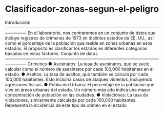 # Clasificador-zonas-segun-el-peligro

Introducción
—————————————————————————————————————————
En el laboratorio, nos centraremos en un conjunto de datos que incluye registros de
crímenes de 1973 en distintos estados de EE. UU., así como el porcentaje de la población
que reside en zonas urbanas en esos estados. El propósito es clasificar los estados en
diferentes categorías basadas en estos factores.
Conjunto de datos
—————————————————————————————————————————
Crímenes
● Asesinatos: La tasa de asesinatos, que se suele calcular como el número de
asesinatos por cada 100,000 habitantes en el estado.
● Asaltos: La tasa de asaltos, que también se calcula por cada 100,000 habitantes.
Esto incluiría casos de ataques violentos, incluyendo agresiones físicas.
● Población Urbana: El porcentaje de la población que vive en áreas urbanas del
estado. Un número más alto indica una mayor concentración de población en las
ciudades.
● Violaciónes: La tasa de violaciones, similarmente calculada por cada 100,000
habitantes. Representa la incidencia de este tipo de crimen en el estado
